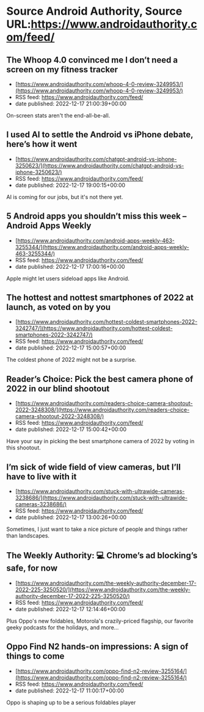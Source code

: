 # Source Android Authority, Source URL:https://www.androidauthority.com/feed/

## The Whoop 4.0 convinced me I don’t need a screen on my fitness tracker
 - [https://www.androidauthority.com/whoop-4-0-review-3249953/](https://www.androidauthority.com/whoop-4-0-review-3249953/)
 - RSS feed: https://www.androidauthority.com/feed/
 - date published: 2022-12-17 21:00:39+00:00

On-screen stats aren't the end-all-be-all.

## I used AI to settle the Android vs iPhone debate, here’s how it went
 - [https://www.androidauthority.com/chatgpt-android-vs-iphone-3250623/](https://www.androidauthority.com/chatgpt-android-vs-iphone-3250623/)
 - RSS feed: https://www.androidauthority.com/feed/
 - date published: 2022-12-17 19:00:15+00:00

AI is coming for our jobs, but it's not there yet.

## 5 Android apps you shouldn’t miss this week – Android Apps Weekly
 - [https://www.androidauthority.com/android-apps-weekly-463-3255344/](https://www.androidauthority.com/android-apps-weekly-463-3255344/)
 - RSS feed: https://www.androidauthority.com/feed/
 - date published: 2022-12-17 17:00:16+00:00

Apple might let users sideload apps like Android.

## The hottest and nottest smartphones of 2022 at launch, as voted on by you
 - [https://www.androidauthority.com/hottest-coldest-smartphones-2022-3242747/](https://www.androidauthority.com/hottest-coldest-smartphones-2022-3242747/)
 - RSS feed: https://www.androidauthority.com/feed/
 - date published: 2022-12-17 15:00:57+00:00

The coldest phone of 2022 might not be a surprise.

## Reader’s Choice: Pick the best camera phone of 2022 in our blind shootout
 - [https://www.androidauthority.com/readers-choice-camera-shootout-2022-3248308/](https://www.androidauthority.com/readers-choice-camera-shootout-2022-3248308/)
 - RSS feed: https://www.androidauthority.com/feed/
 - date published: 2022-12-17 15:00:42+00:00

Have your say in picking the best smartphone camera of 2022 by voting in this shootout.

## I’m sick of wide field of view cameras, but I’ll have to live with it
 - [https://www.androidauthority.com/stuck-with-ultrawide-cameras-3238686/](https://www.androidauthority.com/stuck-with-ultrawide-cameras-3238686/)
 - RSS feed: https://www.androidauthority.com/feed/
 - date published: 2022-12-17 13:00:26+00:00

Sometimes, I just want to take a nice picture of people and things rather than landscapes.

## The Weekly Authority: 💻 Chrome’s ad blocking’s safe, for now
 - [https://www.androidauthority.com/the-weekly-authority-december-17-2022-225-3250520/](https://www.androidauthority.com/the-weekly-authority-december-17-2022-225-3250520/)
 - RSS feed: https://www.androidauthority.com/feed/
 - date published: 2022-12-17 12:14:46+00:00

Plus Oppo's new foldables, Motorola's crazily-priced flagship, our favorite geeky podcasts for the holidays, and more...

## Oppo Find N2 hands-on impressions: A sign of things to come
 - [https://www.androidauthority.com/oppo-find-n2-review-3255164/](https://www.androidauthority.com/oppo-find-n2-review-3255164/)
 - RSS feed: https://www.androidauthority.com/feed/
 - date published: 2022-12-17 11:00:17+00:00

Oppo is shaping up to be a serious foldables player
